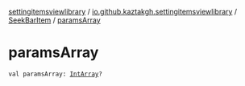 [settingitemsviewlibrary](../../index.md) / [io.github.kaztakgh.settingitemsviewlibrary](../index.md) / [SeekBarItem](index.md) / [paramsArray](./params-array.md)

# paramsArray

`val paramsArray: `[`IntArray`](https://kotlinlang.org/api/latest/jvm/stdlib/kotlin/-int-array/index.html)`?`